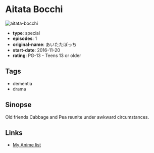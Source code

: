 # Aitata Bocchi

![aitata-bocchi](https://cdn.myanimelist.net/images/anime/9/83551.jpg)

-   **type**: special
-   **episodes**: 1
-   **original-name**: あいたたぼっち
-   **start-date**: 2016-11-20
-   **rating**: PG-13 - Teens 13 or older

## Tags

-   dementia
-   drama

## Sinopse

Old friends Cabbage and Pea reunite under awkward circumstances.

## Links

-   [My Anime list](https://myanimelist.net/anime/34631/Aitata_Bocchi)
